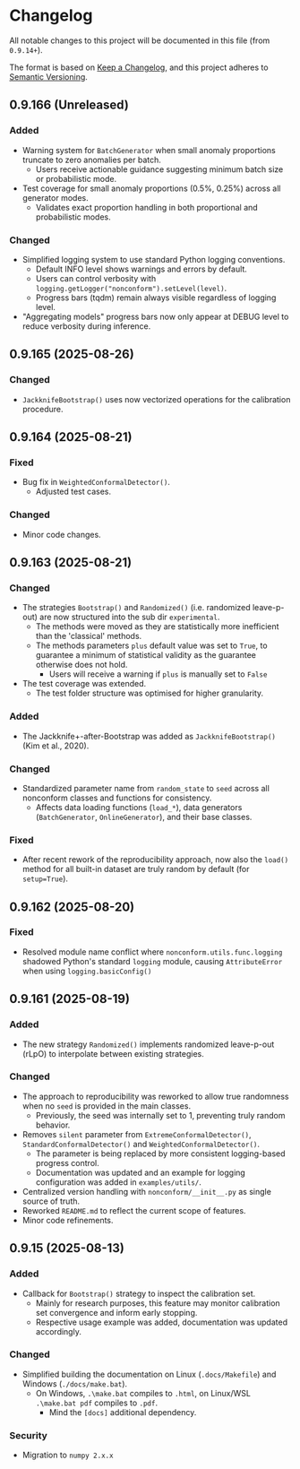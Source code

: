 # Changelog

All notable changes to this project will be documented in this file (from `0.9.14+`).

The format is based on [Keep a Changelog](https://keepachangelog.com/en/1.0.0/),
and this project adheres to [Semantic Versioning](https://semver.org/spec/v2.0.0.html).

## 0.9.166 (Unreleased)

### Added
- Warning system for `BatchGenerator` when small anomaly proportions truncate to zero anomalies per batch.
  - Users receive actionable guidance suggesting minimum batch size or probabilistic mode.
- Test coverage for small anomaly proportions (0.5%, 0.25%) across all generator modes.
  - Validates exact proportion handling in both proportional and probabilistic modes.

### Changed
- Simplified logging system to use standard Python logging conventions.
  - Default INFO level shows warnings and errors by default.
  - Users can control verbosity with `logging.getLogger("nonconform").setLevel(level)`.
  - Progress bars (tqdm) remain always visible regardless of logging level.
- "Aggregating models" progress bars now only appear at DEBUG level to reduce verbosity during inference.

## 0.9.165 (2025-08-26)

### Changed
- ``JackknifeBootstrap()`` uses now vectorized operations for the calibration procedure.

## 0.9.164 (2025-08-21)

### Fixed
- Bug fix in ```WeightedConformalDetector()```.
  - Adjusted test cases.

### Changed
- Minor code changes.

## 0.9.163 (2025-08-21)

### Changed
- The strategies ``Bootstrap()`` and ``Randomized()`` (i.e. randomized leave-p-out) are now structured into the sub dir ``experimental``.
    - The methods were moved as they are statistically more inefficient than the 'classical' methods.
    - The methods parameters ``plus`` default value was set to `True`, to guarantee a minimum of statistical validity as the guarantee otherwise does not hold.
      - Users will receive a warning if ``plus`` is manually set to `False`
- The test coverage was extended.
  - The test folder structure was optimised for higher granularity.

### Added
- The Jackknife+-after-Bootstrap was added as ```JackknifeBootstrap()``` (Kim et al., 2020).

### Changed
- Standardized parameter name from `random_state` to `seed` across all nonconform classes and functions for consistency.
  - Affects data loading functions (`load_*`), data generators (`BatchGenerator`, `OnlineGenerator`), and their base classes.

### Fixed
- After recent rework of the reproducibility approach, now also the ``load()`` method for all built-in dataset are truly random by default (for ``setup=True``).

## 0.9.162 (2025-08-20)

### Fixed
- Resolved module name conflict where `nonconform.utils.func.logging` shadowed Python's standard `logging` module, causing `AttributeError` when using `logging.basicConfig()`

## 0.9.161 (2025-08-19)

### Added
- The new strategy ``Randomized()`` implements randomized leave-p-out (rLpO) to interpolate between existing strategies.

### Changed
- The approach to reproducibility was reworked to allow true randomness when no ``seed`` is provided in the main classes.
  - Previously, the seed was internally set to 1, preventing truly random behavior.
- Removes ``silent`` parameter from ``ExtremeConformalDetector()``, ``StandardConformalDetector()`` and ``WeightedConformalDetector()``.
  - The parameter is being replaced by more consistent logging-based progress control.
  - Documentation was updated and an example for logging configuration was added in ``examples/utils/``.
- Centralized version handling with ``nonconform/__init__.py`` as single source of truth.
- Reworked `README.md` to reflect the current scope of features.
- Minor code refinements.

## 0.9.15 (2025-08-13)

### Added
- Callback for `Bootstrap()` strategy to inspect the calibration set.
  - Mainly for research purposes, this feature may monitor calibration set convergence and inform early stopping.
  - Respective usage example was added, documentation was updated accordingly.

### Changed
- Simplified building the documentation on Linux (`.docs/Makefile`) and Windows (`./docs/make.bat`).
  - On Windows, `.\make.bat` compiles to `.html`, on Linux/WSL `.\make.bat pdf` compiles to `.pdf`.
    - Mind the `[docs]` additional dependency.

### Security
- Migration to `numpy 2.x.x`
